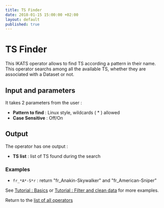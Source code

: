 ```yaml
---
title: TS Finder
date: 2018-01-15 15:00:00 +02:00
layout: default
published: true
---
```

# TS Finder

This IKATS operator allows to find TS according a pattern in their name.
This operator searchs among all the available TS, whether they are associated with a Dataset or not.

## Input and parameters

It takes 2 parameters from the user :

- **Pattern to find** : Linux style, wildcards ( \* ) allowed
- **Case Sensitive** : Off/On


## Output

The operator has one output :

 - **TS list** : list of TS found during the search


### Examples

- `fr_*A*-S*r` : return  "fr_Anakin-Skywalker" and "fr_American-Sniper"

See [Tutorial : Basics](/doc/tutorials/tuto_basics.html) or [Tutorial : Filter and clean data](/doc/tutorials/tuto_cutY.html) for more examples.


Return to the [list of all operators](/operators.html)

